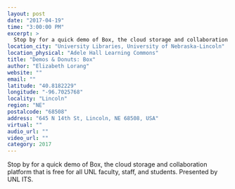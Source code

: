 ```yaml
---
layout: post
date: "2017-04-19"
time: "3:00:00 PM"
excerpt: >
  Stop by for a quick demo of Box, the cloud storage and collaboration platform that is free for all UNL faculty, staff, and students. ...
location_city: "University Libraries, University of Nebraska-Lincoln"
location_physical: "Adele Hall Learning Commons"
title: "Demos & Donuts: Box"
author: "Elizabeth Lorang"
website: ""
email: ""
latitude: "40.8182229"
longitude: "-96.7025768"
locality: "Lincoln"
region: "NE"
postalcode: "68508"
address: "645 N 14th St, Lincoln, NE 68508, USA"
virtual: ""
audio_url: ""
video_url: ""
category: 2017
---
```


Stop by for a quick demo of Box, the cloud storage and collaboration platform that is free for all UNL faculty, staff, and students. Presented by UNL ITS.
